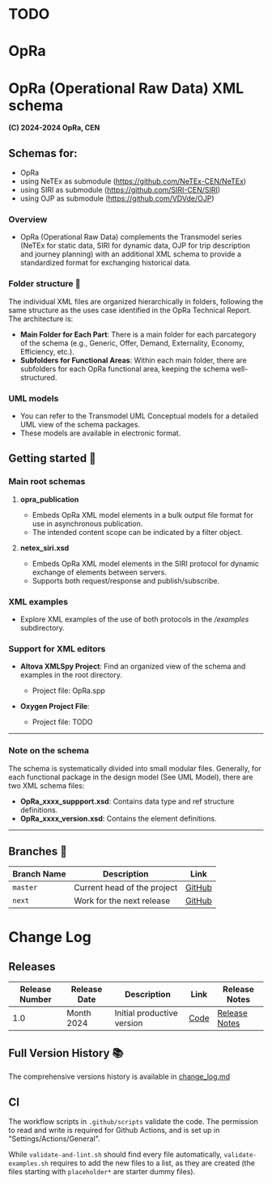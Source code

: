 # TODO 

# OpRa 

# OpRa (Operational Raw Data) XML schema
**(C) 2024-2024 OpRa, CEN**

## Schemas for:

- OpRa
- using NeTEx as submodule (https://github.com/NeTEx-CEN/NeTEx)
- using SIRI as submodule (https://github.com/SIRI-CEN/SIRI)
- using OJP as submodule (https://github.com/VDVde/OJP)

### Overview

- OpRa (Operational Raw Data) complements the Transmodel series (NeTEx for static data, SIRI for dynamic data, OJP for trip description and journey planning) with an additional XML schema to provide a standardized format for exchanging historical data.


### Folder structure 📁

The individual XML files are organized hierarchically in folders, following the same structure as the uses case identified in the OpRa Technical Report. The architecture is: 

- **Main Folder for Each Part**: There is a main folder for each parcategory  of the schema (e.g., Generic, Offer, Demand, Externality, Economy, Efficiency, etc.).
- **Subfolders for Functional Areas**: Within each main folder, there are subfolders for each OpRa functional area, keeping the schema well-structured.

### UML models

- You can refer to the Transmodel UML Conceptual models for a detailed UML view of the schema packages.
- These models are available in electronic format.
  
## Getting started 🚀

### Main root schemas

1. **opra_publication**
   - Embeds OpRa XML model elements in a bulk output file format for use in asynchronous publication.
   - The intended content scope can be indicated by a filter object.

2. **netex_siri.xsd**
   - Embeds OpRa XML model elements in the SIRI protocol for dynamic exchange of elements between servers.
   - Supports both request/response and publish/subscribe.


### XML examples

- Explore XML examples of the use of both protocols in the */examples* subdirectory.

### Support for XML editors

- **Altova XMLSpy Project**: Find an organized view of the schema and examples in the root directory.
   - Project file: OpRa.spp

- **Oxygen Project File**: 
   - Project file: TODO

----

### Note on the schema

The schema is systematically divided into small modular files. Generally, for each functional package in the design model (See UML Model), there are two XML schema files:

- **OpRa_xxxx_suppport.xsd**: Contains data type and ref structure definitions.
- **OpRa_xxxx_version.xsd**: Contains the element definitions.

----
## Branches  🌿

| Branch Name | Description                                             | Link                                            |
| ----------- | ------------------------------------------------------- | ----------------------------------------------- |
| `master`    | Current head of the project                            | [GitHub](https://github.com/OpRa-CEN/OpRa)    |
| `next`      | Work for the next release                              | [GitHub](TBD) |

# Change Log
## Releases
| Release Number | Release Date  | Description                                    | Link | Release Notes                                                                                   |
| -------------- | ------------- | ---------------------------------------------- | ------------- | ----------------------------------------------------------------------------------------------- |
| 1.0            | Month 2024    | Initial productive version | [Code](https://github.com/OpRa-CEN/OpRa/releases/tag/v1.0) | [Release Notes](https://github.com/OpRa-CEN/OpRa/blob/v1.0/README.md) |

## Full Version History 📚
The comprehensive versions history is available in [change_log.md](https://github.com/ITxPT/NeTEx/blob/NeTEx/change_log.md)


## CI
The workflow scripts in `.github/scripts` validate the code. The permission to read and write is required for Github Actions, and is set up in "Settings/Actions/General".

While `validate-and-lint.sh` should find every file automatically, `validate-examples.sh` requires to add the new files to a list, as they are created (the files starting with `placeholder*` are starter dummy files).
